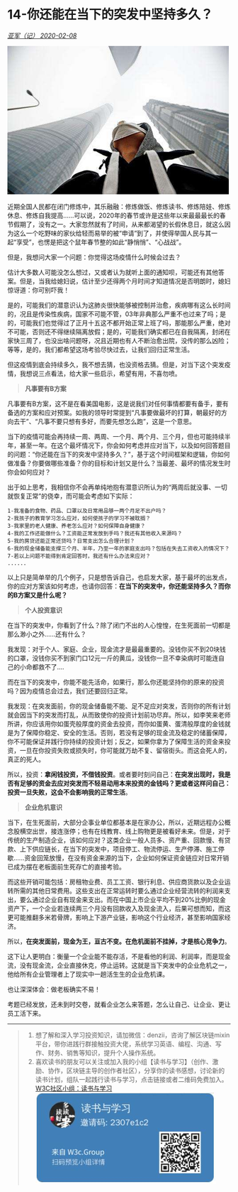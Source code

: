 # 14-你还能在当下的突发中坚持多久？

 *<u>亚军（记） 2020-02-08</u>*

![](pic/14-kouzhao.jpg)

近期全国人民都在闭门修炼中，其乐融融：修炼做饭、修炼读书、修炼陪娃、修炼休息、修炼自我提高......可以说，2020年的春节或许是这些年以来最最最长的春节假期了，没有之一。大家忽然就有了时间，从来都渴望的长假休息日，就这么因为这么一个吃野味的家伙给轻而易举的被“申请”到了，并使得举国人民与其一起“享受”，也愣是把这个鼠年春节整的如此“静悄悄”、“心战战”。

但是，我想问大家一个问题：你觉得这场疫情什么时候会过去？

估计大多数人可能没怎么想过，又或者认为就听上面的通知呗，可能还有其他答案。但是，当我给媳妇说，估计至少还得两个月时间才知道情况是否明朗时，媳妇惊讶道：你可别吓我！

是的，可能我们的潜意识认为这肺炎很快能够被控制并治愈，疾病哪有这么长时间的，况且是传染性疾病，国家不可能不管，03年非典那么严重不也过来了吗；是的，可能我们也觉得过了正月十五这不都开始正常上班了吗，那能那么严重，绝对不可能，否则还不得继续隔离放假；是的，可能我们确实都已在自我隔离，封闭在家快三周了，也没出啥问题呀，况且近期也有人不断治愈出院，没传的那么凶险；等等，是的，我们都希望这场考验尽快过去，让我们回归正常生活。

但这疫情到底会持续多久，我不想去猜，也没资格去猜。但是，对当下这个突发疫情，我想说三点看法，给大家一些启示，希望有用，不喜勿喷。

> **凡事要有B方案**

凡事要有B方案，这不是在看美国电影，这是说我们对任何事情都要有备手，要有备选的方案和应对预案。如我的领导时常提到“凡事要做最坏的打算，朝最好的方向去干”、“凡事不要只想有多好，而要先想怎么跑”，这是一个意思。

当下的疫情可能会再持续一周、两周、一个月、两个月、三个月，但也可能持续半年，甚至一年。在这个最坏情况下，你会如何考虑并应对当下，以及如何回答题目的问题：“你还能在当下的突发中坚持多久？”，基于这个时间框架和逻辑，你如何做准备？你要做哪些准备？你的目标和计划又是什么？当最差、最坏的情况发生时你会如何应对？

出于如上思考，我相信你不会再单纯地抱有潜意识所认为的“两周后就没事、一切就恢复正常”的侥幸，而可能会考虑如下实际：

```
1-我准备的食物、药品、口罩以及日常用品够一两个月足不出户吗？
2-我孩子的教育学习怎么应对，如何使孩子的学习不被耽搁？
3-我家里的老人健康、养老怎么应对？如何保障自身健康？
4-我的工作还能做什么？工资能正常发放到手吗？我还有其他收入来源吗？
5-我的房贷还能正常还贷吗？日常支出怎么合理计划？
6-我的现金储备能支撑三个月、半年，乃至一年的家庭支出吗？包括在失去工资收入的情况下？
7-若以上问题不能得到肯定回答时，我还有什么办法来应对？
......
```

以上只是简单举的几个例子，只是想告诉自己，也启发大家，基于最坏的出发点，你的应对方案该如何考虑，也请你回答：**在当下的突发中，你还能坚持多久？而你的B方案又是什么呢？**

> **个人投资意识**

在当下的突发中，你看到了什么？除了闭门不出的人心惶惶，在生死面前一切都是那么渺小之外......还有什么？

我发现：对于个人、家庭、企业，现金流才是最最重要的。没钱你买不到20块钱的口罩，没钱你买不到家门口12元一斤的黄瓜，没钱你一旦不幸染病时可能连自己的小命都救不了....

而在当下的突发中，你能不能先活命，如果行，那么你还能坚持你的原来的投资吗？因为疫情总会过去，我们还要回归正常。

我发现：在突发面前，你的现金储备能不能、足不足应对突发，否则你的所有计划就会因当下的突发而打乱，从而致使你的投资计划前功尽弃。所以，如李笑来老师所讲，你应该用你如蛋壳般厚度的资金去投资，而你如蛋黄、蛋清般厚度的金钱就是为了保障你稳定、安全的生活。否则，若没有足够的现金流及稳定的储蓄保障，你不可能保证并践行你持续的投资计划；反之，如果你拿为了保障生活的资金来投资，一旦在你投资失败或损失时，你可能就万劫不复、留宿街头。而这会死人的，真正的死人。

所以，投资：**拿闲钱投资，不借钱投资**。或者要时刻问自己：**在突发出现时，我是否有足够的资金去应对突发而不轻易动用本来投资的金钱吗？更或者这样问自己：投资一旦失败，这会不会影响我的正常生活**。

> **企业危机意识**

当下，在生死面前，大部分企事业单位都基本是在家办公，所以，近期远程办公概念股横空出世，接连涨停；也有在线教育、线上购物更是被看好未来。但是，对于传统的生产制造企业，该如何应对？这类企业一般人员多、资产重、回款慢、有贷款、上下供应链长，在当下的突发中，项目停工、物流停运、生产停滞、施工停歇......资金回笼放慢，在没有资金来源的当下，企业如何保证资金链应对日常开销已成为摆在老板面前生死存亡的直接考验。

而这些开销可能包括：房租物业费、员工工资、银行利息、供应商货款以及企业运转所需的其他日常费用。这些支出在正常运转时要么通过企业经营流转的利润来支出，要么通过企业自有现金来支出。而在中国上市企业平均不到20%比例的现金资产下，一个企业若连续两三个月没有回款收入及现金流入，后果可想而知，而这更可能推翻多米若骨牌，影响上下游产业链，影响这个行业经济，甚至影响国家经济。

所以，**在突发面前，现金为王，亘古不变。在危机面前不挂掉，才是核心竞争力**。

这下让人更明白：衡量一个企业能不能存活，不是看他的利润、利润率，而是现金流，没有现金流，企业直接休克，停止运转。这就是当下突发中的企业危机之一，他给所有企业管理者上了现实中一趟活生生的企业危机课。

也让深深体会：做老板确实不易！

考题已经发放，还未到时交卷，就看企业怎么来答题，怎么让自己、让企业、更让员工活下来。



------

> 1. 想了解和深入学习投资知识，请加微信：denzii，咨询了解区块链mixin平台，带你进践行群接触投资大佬，系统学习英语、编程、沟通、写作、财务、销售等知识，提升个人操作系统。
> 2. 喜欢读书的朋友可以关注或加入我的小组【读书与学习】（创作、激励、协作，区块链主导的创作者社区），分享你的读书感想，讨论新的读书计划，组队一起践行读书与学习，点击链接或者二维码免费加入。[W3C社区小组：读书与学习 ](https://w3c.group/g/1124622/join?ref=2307e1c2)![](pic/0read.jpg)

